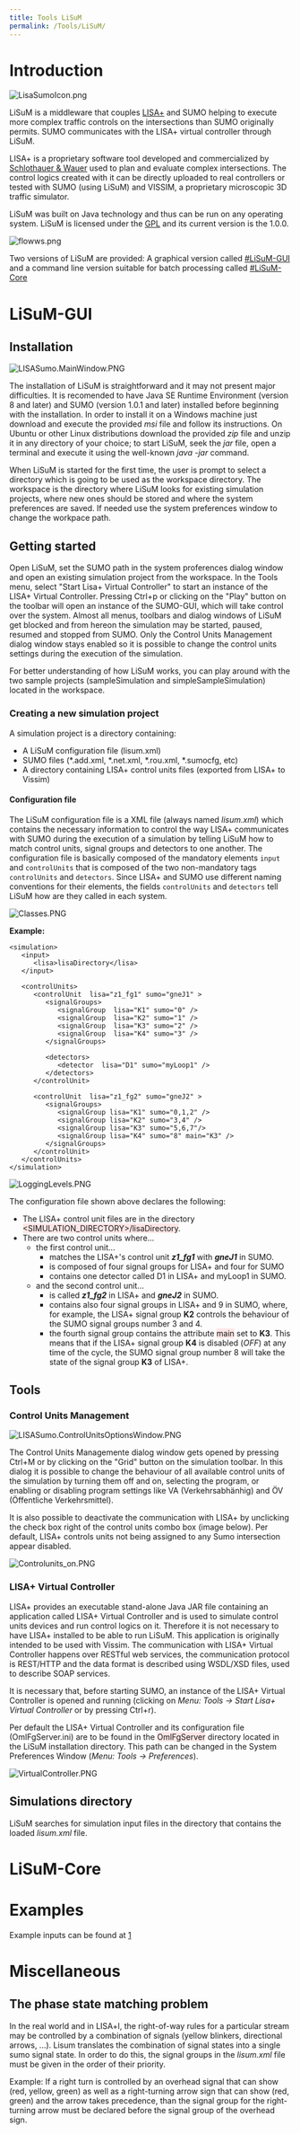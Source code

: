```yaml
---
title: Tools LiSuM
permalink: /Tools/LiSuM/
---
```


# Introduction

![LisaSumoIcon.png](../images/LisaSumoIcon.png "LisaSumoIcon.png")

LiSuM is a middleware that couples
[LISA+](https://www.schlothauer.de/en/software-systems/lisa/) and SUMO
helping to execute more complex traffic controls on the intersections
than SUMO originally permits. SUMO communicates with the LISA+ virtual
controller through LiSuM.

LISA+ is a proprietary software tool developed and commercialized by
[Schlothauer & Wauer](https://www.schlothauer.de/) used to plan and
evaluate complex intersections. The control logics created with it can
be directly uploaded to real controllers or tested with SUMO (using
LiSuM) and VISSIM, a proprietary microscopic 3D traffic simulator.

LiSuM was built on Java technology and thus can be run on any operating
system. LiSuM is licensed under the
[GPL](http://www.gnu.org/licenses/gpl.html) and its current version is
the 1.0.0.

![flowws.png](../images/Flowws.png "flowws.png")

Two versions of LiSuM are provided: A graphical version called
[\#LiSuM-GUI](#LiSuM-GUI.md) and a command line version suitable
for batch processing called [\#LiSuM-Core](#LiSuM-Core.md)

# LiSuM-GUI

## Installation

![LISASumo.MainWindow.PNG](../images/LISASumo.MainWindow.PNG
"LISASumo.MainWindow.PNG")

The installation of LiSuM is straightforward and it may not present
major difficulties. It is recomended to have Java SE Runtime Environment
(version 8 and later) and SUMO (version 1.0.1 and later) installed
before beginning with the installation. In order to install it on a
Windows machine just download and execute the provided *msi* file and
follow its instructions. On Ubuntu or other Linux distributions download
the provided *zip* file and unzip it in any directory of your choice; to
start LiSuM, seek the *jar* file, open a terminal and execute it using
the well-known <i>java -jar</i> command.

When LiSuM is started for the first time, the user is prompt to select a
directory which is going to be used as the workspace directory. The
workspace is the directory where LiSuM looks for existing simulation
projects, where new ones should be stored and where the system
preferences are saved. If needed use the system preferences window to
change the workpace path.

## Getting started

Open LiSuM, set the SUMO path in the system proferences dialog window
and open an existing simulation project from the workspace. In the Tools
menu, select "Start Lisa+ Virtual Controller" to start an instance of
the LISA+ Virtual Controller. Pressing Ctrl+p or clicking on the "Play"
button on the toolbar will open an instance of the SUMO-GUI, which will
take control over the system. Almost all menus, toolbars and dialog
windows of LiSuM get blocked and from hereon the simulation may be
started, paused, resumed and stopped from SUMO. Only the Control Units
Management dialog window stays enabled so it is possible to change the
control units settings during the execution of the simulation.

For better understanding of how LiSuM works, you can play around with
the two sample projects (sampleSimulation and simpleSampleSimulation)
located in the workspace.

### Creating a new simulation project

A simulation project is a directory containing:

  - A LiSuM configuration file (lisum.xml)
  - SUMO files (\*.add.xml, \*.net.xml, \*.rou.xml, \*.sumocfg, etc)
  - A directory containing LISA+ control units files (exported from
    LISA+ to Vissim)

#### Configuration file

The LiSuM configuration file is a XML file (always named *lisum.xml*)
which contains the necessary information to control the way LISA+
communicates with SUMO during the execution of a simulation by telling
LiSuM how to match control units, signal groups and detectors to one
another. The configuration file is basically composed of the mandatory
elements `input` and `controlUnits` that is composed of the two
non-mandatory tags `controlUnits` and `detectors`. Since LISA+ and SUMO
use different naming conventions for their elements, the fields
`controlUnits` and `detectors` tell LiSuM how are they called in each
system.

![Classes.PNG](../images/Classes.PNG "Classes.PNG")

**Example:**

    <simulation>
       <input>
          <lisa>lisaDirectory</lisa>
       </input>

       <controlUnits>
          <controlUnit  lisa="z1_fg1" sumo="gneJ1" >
             <signalGroups>
                <signalGroup  lisa="K1" sumo="0" />
                <signalGroup  lisa="K2" sumo="1" />
                <signalGroup  lisa="K3" sumo="2" />
                <signalGroup  lisa="K4" sumo="3" />
             </signalGroups>

             <detectors>
                <detector  lisa="D1" sumo="myLoop1" />
             </detectors>
          </controlUnit>

          <controlUnit  lisa="z1_fg2" sumo="gneJ2" >
             <signalGroups>
                <signalGroup lisa="K1" sumo="0,1,2" />
                <signalGroup lisa="K2" sumo="3,4" />
                <signalGroup lisa="K3" sumo="5,6,7"/>
                <signalGroup lisa="K4" sumo="8" main="K3" />
             </signalGroups>
          </controlUnit>
       </controlUnits>
    </simulation>

![LoggingLevels.PNG](../images/LoggingLevels.PNG "LoggingLevels.PNG")

The configuration file shown above declares the following:

  - The LISA+ control unit files are in the directory
    <span style="background:#ffe6e6"><SIMULATION_DIRECTORY>/lisaDirectory</span>.
  - There are two control units where...
      - the first control unit...
          - matches the LISA+'s control unit <b><i>z1_fg1</i></b> with
            <b><i>gneJ1</i></b> in SUMO.
          - is composed of four signal groups for LISA+ and four for
            SUMO
          - contains one detector called D1 in LISA+ and myLoop1 in
            SUMO.
      - and the second control unit...
          - is called <b><i>z1_fg2</i></b> in LISA+ and
            <b><i>gneJ2</i></b> in SUMO.
          - contains also four signal groups in LISA+ and 9 in SUMO,
            where, for example, the LISA+ signal group <b>K2</b>
            controls the behaviour of the SUMO signal groups number 3
            and 4.
          - the fourth signal group contains the attribute
            <span style="background:#ffe6e6">main</span> set to
            <b>K3</b>. This means that if the LISA+ signal group
            <b>K4</b> is disabled (<i>OFF</i>) at any time of the cycle,
            the SUMO signal group number 8 will take the state of the
            signal group <b>K3</b> of LISA+.

## Tools

### Control Units Management

![LISASumo.ControlUnitsOptionsWindow.PNG](../images/LISASumo.ControlUnitsOptionsWindow.PNG
"LISASumo.ControlUnitsOptionsWindow.PNG")

The Control Units Managemente dialog window gets opened by pressing
Ctrl+M or by clicking on the "Grid" button on the simulation toolbar. In
this dialog it is possible to change the behaviour of all available
control units of the simulation by turning them off and on, selecting
the program, or enabling or disabling program settings like VA
(Verkehrsabhänhig) and ÖV (Öffentliche Verkehrsmittel).

It is also possible to deactivate the communication with LISA+ by
unclicking the check box right of the control units combo box (image
below). Per default, LISA+ controls units not being assigned to any Sumo
intersection appear disabled.

![Controlunits_on.PNG](../images/Controlunits_on.PNG "Controlunits_on.PNG")

### LISA+ Virtual Controller

LISA+ provides an executable stand-alone Java JAR file containing an
application called LISA+ Virtual Controller and is used to simulate
control units devices and run control logics on it. Therefore it is not
necessary to have LISA+ installed to be able to run LiSuM. This
application is originally intended to be used with Vissim. The
communication with LISA+ Virtual Controller happens over RESTful web
services, the communication protocol is REST/HTTP and the data format is
described using WSDL/XSD files, used to describe SOAP services.

It is necessary that, before starting SUMO, an instance of the LISA+
Virtual Controller is opened and running (clicking on *Menu: Tools -\>
Start Lisa+ Virtual Controller* or by pressing Ctrl+r).

Per default the LISA+ Virtual Controller and its configuration file
(OmlFgServer.ini) are to be found in the
<span style="background:#ffe6e6">OmlFgServer</span> directory located in
the LiSuM installation directory. This path can be changed in the System
Preferences Window (*Menu: Tools -\> Preferences*).

![VirtualController.PNG](../images/VirtualController.PNG "VirtualController.PNG")

## Simulations directory

LiSuM searches for simulation input files in the directory that contains
the loaded *lisum.xml* file.

# LiSuM-Core

# Examples

Example inputs can be found at
[1](https://github.com/maxidigital/LisumExamples)

# Miscellaneous

## The phase state matching problem

In the real world and in LISA+l, the right-of-way rules for a particular
stream may be controlled by a combination of signals (yellow blinkers,
directional arrows, ...). Lisum translates the combination of signal
states into a single sumo signal state. In order to do this, the signal
groups in the *lisum.xml* file must be given in the order of their
priority.

Example: If a right turn is controlled by an overhead signal that can
show (red, yellow, green) as well as a right-turning arrow sign that can
show (red, green) and the arrow takes precedence, than the signal group
for the right-turning arrow must be declared before the signal group of
the overhead sign.